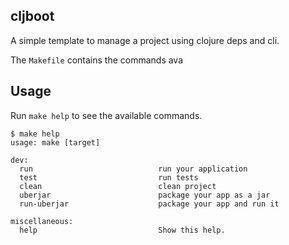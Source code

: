 ## cljboot

A simple template to manage a project using clojure deps and cli.

The `Makefile` contains the commands ava

## Usage

Run `make help` to see the available commands.

```shell
$ make help
usage: make [target]

dev:
  run                            run your application
  test                           run tests
  clean                          clean project
  uberjar                        package your app as a jar
  run-uberjar                    package your app and run it

miscellaneous:
  help                           Show this help.
```
